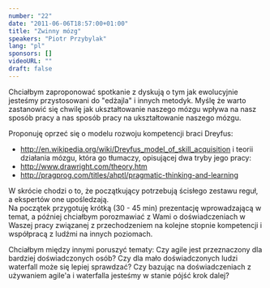 ```yaml
---
number: "22"
date: "2011-06-06T18:57:00+01:00"
title: "Zwinny mózg"
speakers: "Piotr Przybylak"
lang: "pl"
sponsors: []
videoURL: ""
draft: false
---
```


Chciałbym zaproponować spotkanie z dyskują o tym jak ewolucyjnie jesteśmy przystosowani do "edżajla" i innych metodyk.
Myślę że warto zastanowić się chwilę jak ukształtowanie naszego mózgu wpływa na nasz sposób pracy a nas sposób pracy na ukształtowanie naszego mózgu.

Proponuję oprzeć się o modelu rozwoju kompetencji braci Dreyfus:
* http://en.wikipedia.org/wiki/Dreyfus_model_of_skill_acquisition
i teorii działania mózgu, która go tłumaczy, opisującej dwa tryby jego pracy: 
* http://www.drawright.com/theory.htm
* http://pragprog.com/titles/ahptl/pragmatic-thinking-and-learning

W skrócie chodzi o to, że początkujący potrzebują ścisłego zestawu reguł, a ekspertów one upośledzają.  
Na początek przygotuję krótką (30 - 45 min) prezentację wprowadzającą w temat, a później chciałbym porozmawiać z Wami o doświadczeniach w Waszej pracy związanej z przechodzeniem na kolejne stopnie kompetencji i współpracą z ludźmi na innych poziomach.

Chciałbym między innymi poruszyć tematy:
Czy agile jest przeznaczony dla bardziej doświadczonych osób? 
Czy dla mało doświadczonych ludzi waterfall może się lepiej sprawdzać?
Czy bazując na doświadczeniach z używaniem agile'a i waterfalla jesteśmy w stanie pójść krok dalej?
